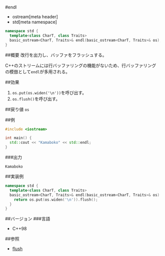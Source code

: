 #endl
* ostream[meta header]
* std[meta namespace]

```cpp
namespace std {
  template<class CharT, class Traits>
  basic_ostream<CharT, Traits>& endl(basic_ostream<CharT, Traits>& os);
}
```

##概要
改行を出力し、バッファをフラッシュする。

C++のストリームには行バッファリングの機能がないため、行バッファリングの模倣として`endl`が多用される。

##効果
1. `os.put(os.widen('\n'))`を呼び出す。
1. `os.flush()`を呼び出す。

##戻り値
`os`

##例
```cpp
#include <iostream>

int main() {
  std::cout << "Kamaboko" << std::endl;
}
```

###出力
```
Kamaboko
```

##実装例
```cpp
namespace std {
  template<class CharT, class Traits>
  basic_ostream<CharT, Traits>& endl(basic_ostream<CharT, Traits>& os) {
    return os.put(os.widen('\n')).flush();
  }
}
```

##バージョン
###言語
- C++98

##参照
- [flush](flush.md)
